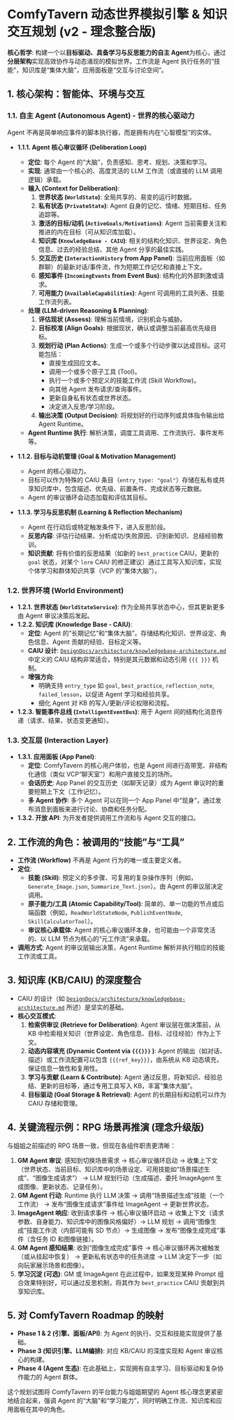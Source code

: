 # ComfyTavern 动态世界模拟引擎 & 知识交互规划 (v2 - 理念整合版)

**核心哲学**: 构建一个以**目标驱动、具备学习与反思能力的自主 Agent**为核心，通过**分层架构**实现高效协作与动态涌现的模拟世界。工作流是 Agent 执行任务的“技能”，知识库是“集体大脑”，应用面板是“交互与讨论空间”。

## 1. 核心架构：智能体、环境与交互

### 1.1. 自主 Agent (Autonomous Agent) - 世界的核心驱动力

Agent 不再是简单响应事件的脚本执行器，而是拥有内在“心智模型”的实体。

*   **1.1.1. Agent 核心审议循环 (Deliberation Loop)**
    *   **定位**: 每个 Agent 的“大脑”，负责感知、思考、规划、决策和学习。
    *   **实现**: 通常由一个核心的、高度灵活的 LLM 工作流（或直接的 LLM 调用逻辑）承载。
    *   **输入 (Context for Deliberation)**:
        1.  **世界状态 (`WorldState`)**: 全局共享的、易变的运行时数据。
        2.  **私有状态 (`PrivateState`)**: Agent 自身的记忆、情绪、短期目标、任务追踪等。
        3.  **激活的目标/动机 (`ActiveGoals/Motivations`)**: Agent 当前需要关注和推进的内在目标（可从知识库加载）。
        4.  **知识库 (`KnowledgeBase - CAIU`)**: 相关的结构化知识、世界设定、角色信息、过去的经验总结、其他 Agent 分享的最佳实践。
        5.  **交互历史 (`InteractionHistory` from App Panel)**: 当前应用面板（如群聊）的最新对话/事件流，作为短期工作记忆和直接上下文。
        6.  **感知事件 (`IncomingEvents` from Event Bus)**: 结构化的外部刺激或请求。
        7.  **可用能力 (`AvailableCapabilities`)**: Agent 可调用的工具列表、技能工作流列表。
    *   **处理 (LLM-driven Reasoning & Planning)**:
        1.  **评估现状 (Assess)**: 理解当前情境，识别机会与威胁。
        2.  **目标校准 (Align Goals)**: 根据现状，确认或调整当前最高优先级目标。
        3.  **规划行动 (Plan Actions)**: 生成一个或多个行动步骤以达成目标。这可能包括：
            *   直接生成回应文本。
            *   调用一个或多个原子工具 (Tool)。
            *   执行一个或多个预定义的技能工作流 (Skill Workflow)。
            *   向其他 Agent 发布请求/查询事件。
            *   更新自身私有状态或世界状态。
            *   决定进入反思/学习阶段。
        4.  **输出决策 (Output Decision)**: 将规划好的行动序列或具体指令输出给 Agent Runtime。
    *   **Agent Runtime 执行**: 解析决策，调度工具调用、工作流执行、事件发布等。

*   **1.1.2. 目标与动机管理 (Goal & Motivation Management)**
    *   Agent 的核心驱动力。
    *   目标可以作为特殊的 CAIU 条目（`entry_type: "goal"`）存储在私有或共享知识库中，包含描述、优先级、前置条件、完成状态等元数据。
    *   Agent 的审议循环会动态加载和评估其目标。

*   **1.1.3. 学习与反思机制 (Learning & Reflection Mechanism)**
    *   Agent 在行动后或特定触发条件下，进入反思阶段。
    *   **反思内容**: 评估行动结果、分析成功/失败原因、识别新知识、总结经验教训。
    *   **知识贡献**: 将有价值的反思结果（如新的 `best_practice` CAIU，更新的 `goal` 状态，对某个 `lore` CAIU 的修正建议）通过工具写入知识库，实现个体学习和群体知识共享（VCP 的“集体大脑”）。

### 1.2. 世界环境 (World Environment)

*   **1.2.1. 世界状态 (`WorldStateService`)**: 作为全局共享状态中心，但其更新更多由 Agent 审议决策后发起。
*   **1.2.2. 知识库 (Knowledge Base - CAIU)**:
    *   **定位**: Agent 的“长期记忆”和“集体大脑”。存储结构化知识、世界设定、角色信息、Agent 贡献的经验、目标定义等。
    *   **CAIU 设计**: [`DesignDocs/architecture/knowledgebase-architecture.md`](DesignDocs/architecture/knowledgebase-architecture.md:1) 中定义的 CAIU 结构非常适合，特别是其元数据和动态引用 `{{{ }}}` 机制。
    *   **增强方向**:
        *   明确支持 `entry_type` 如 `goal`, `best_practice`, `reflection_note`, `failed_lesson`，以促进 Agent 学习和经验共享。
        *   细化 Agent 对 KB 的写入/更新/评论权限和流程。
*   **1.2.3. 智能事件总线 (`IntelligentEventBus`)**: 用于 Agent 间的结构化消息传递（请求、结果、状态变更通知）。

### 1.3. 交互层 (Interaction Layer)

*   **1.3.1. 应用面板 (App Panel)**:
    *   **定位**: ComfyTavern 的核心用户体验，也是 Agent 间进行高带宽、非结构化通信（类似 VCP“聊天室”）和用户直接交互的场所。
    *   **会话历史**: App Panel 的交互历史（如聊天记录）成为 Agent 审议时的重要短期上下文（工作记忆）。
    *   **多 Agent 协作**: 多个 Agent 可以在同一个 App Panel 中“现身”，通过发布消息到面板来进行讨论、协商和任务分配。
*   **1.3.2. 开放 API**: 为开发者提供调用工作流和与 Agent 交互的接口。

## 2. 工作流的角色：被调用的“技能”与“工具”

*   **工作流 (Workflow)** 不再是 Agent 行为的唯一或主要定义者。
*   **定位**:
    *   **技能 (Skill)**: 预定义的多步骤、可复用的复杂操作序列（例如，`Generate_Image.json`, `Summarize_Text.json`）。由 Agent 的审议层决定调用。
    *   **原子能力/工具 (Atomic Capability/Tool)**: 简单的、单一功能的节点或后端函数（例如，`ReadWorldStateNode`, `PublishEventNode`, `SkillCalculatorTool`）。
    *   **审议核心承载体**: Agent 的核心审议循环本身，也可能由一个非常灵活的、以 LLM 节点为核心的“元工作流”来承载。
*   **调用方式**: Agent 的审议层输出决策，Agent Runtime 解析并执行相应的技能工作流或工具。

## 3. 知识库 (KB/CAIU) 的深度整合

*   CAIU 的设计（如 [`DesignDocs/architecture/knowledgebase-architecture.md`](DesignDocs/architecture/knowledgebase-architecture.md:1) 所述）是坚实的基础。
*   **核心交互模式**:
    1.  **检索供审议 (Retrieve for Deliberation)**: Agent 审议层在做决策前，从 KB 中检索相关知识（世界设定、角色信息、目标、过往经验）作为上下文。
    2.  **动态内容填充 (Dynamic Content via `{{{}}}` )**: Agent 的输出（如对话、描述）或工作流配置可以包含 `{{{ref_key}}}`，由系统从 KB 动态填充，保证信息一致性和复用性。
    3.  **学习与贡献 (Learn & Contribute)**: Agent 通过反思，将新知识、经验总结、更新的目标等，通过专用工具写入 KB，丰富“集体大脑”。
    4.  **目标驱动 (Goal Storage & Retrieval)**: Agent 的长期目标和动机可以作为 CAIU 存储和管理。

## 4. 关键流程示例：RPG 场景再推演 (理念升级版)

与姐姐之前描述的 RPG 场景一致，但现在各组件职责更清晰：

1.  **GM Agent 审议**: 感知到切换场景需求 -> 核心审议循环启动 -> 收集上下文（世界状态、当前目标、知识库中的场景设定、可用技能如“场景描述生成”、“图像生成请求”） -> LLM 规划行动（生成描述、委托 ImageAgent 生成图像、更新状态、记录任务）。
2.  **GM Agent 行动**: Runtime 执行 LLM 决策 -> 调用“场景描述生成”技能（一个工作流） -> 发布“图像生成请求”事件给 ImageAgent -> 更新世界状态。
3.  **ImageAgent 响应**: 收到请求事件 -> 核心审议循环启动 -> 收集上下文（请求参数、自身能力、知识库中的图像风格偏好）-> LLM 规划 -> 调用“图像生成”技能工作流（内部可能有 SD 节点）-> 生成图像 -> 发布“图像生成完成”事件（含任务 ID 和图像链接）。
4.  **GM Agent 感知结果**: 收到“图像生成完成”事件 -> 核心审议循环再次被触发（或从挂起中恢复） -> 更新私有状态中的任务进度 -> LLM 决定下一步（如向玩家展示场景和图像）。
5.  **学习沉淀 (可选)**: GM 或 ImageAgent 在此过程中，如果发现某种 Prompt 组合效果特别好，可以通过反思机制，将其作为 `best_practice` CAIU 贡献到共享知识库。

## 5. 对 ComfyTavern Roadmap 的映射

*   **Phase 1 & 2 (引擎、面板/API)**: 为 Agent 的执行、交互和技能实现提供了基础。
*   **Phase 3 (知识引擎、LLM编排)**: 对应 KB/CAIU 的深度实现和 Agent 审议核心的构建。
*   **Phase 4 (Agent 生态)**: 在此基础上，实现拥有自主学习、目标驱动和复杂协作能力的 Agent 群体。

这个规划试图将 ComfyTavern 的平台能力与姐姐期望的 Agent 核心理念更紧密地结合起来，强调 Agent 的“大脑”和“学习能力”，同时明确工作流、知识库和应用面板在其中的角色。